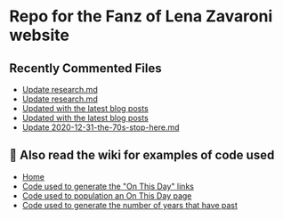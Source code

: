 # Repo for the Fanz of Lena Zavaroni website

## Recently Commented Files
<!-- BLOG-POST-LIST:START -->
- [Update research.md](https://github.com/FanzOfLenaZavaroni/fanzoflenazavaroni.github.io/commit/27772ec4414a487311ca8d817a8c79b71699e7e1)
- [Update research.md](https://github.com/FanzOfLenaZavaroni/fanzoflenazavaroni.github.io/commit/ab46210722e4342377cfa85c74bf90e19d54e949)
- [Updated with the latest blog posts](https://github.com/FanzOfLenaZavaroni/fanzoflenazavaroni.github.io/commit/fb4aafaf486ecafe3480cbcfe70ce14ca60b8e22)
- [Updated with the latest blog posts](https://github.com/FanzOfLenaZavaroni/fanzoflenazavaroni.github.io/commit/b8978a9cadfc6623e67149a463888655393a03e6)
- [Update 2020-12-31-the-70s-stop-here.md](https://github.com/FanzOfLenaZavaroni/fanzoflenazavaroni.github.io/commit/928fc5becda1748dd76450b804273b3a4891dd9c)
<!-- BLOG-POST-LIST:END -->

## :notebook: Also read the wiki for examples of code used
* [Home](https://github.com/FanzOfLenaZavaroni/fanzoflenazavaroni.github.io/wiki)
* [Code used to generate the "On This Day" links](https://github.com/FanzOfLenaZavaroni/fanzoflenazavaroni.github.io/wiki/On-This-Day-Code)
* [Code used to population an On This Day page](https://github.com/FanzOfLenaZavaroni/fanzoflenazavaroni.github.io/wiki/Code-used-to-population-an-On-This-Day-page)
* [Code used to generate the number of years that have past](https://github.com/FanzOfLenaZavaroni/fanzoflenazavaroni.github.io/wiki/Number-of-years-gone-by-code)
